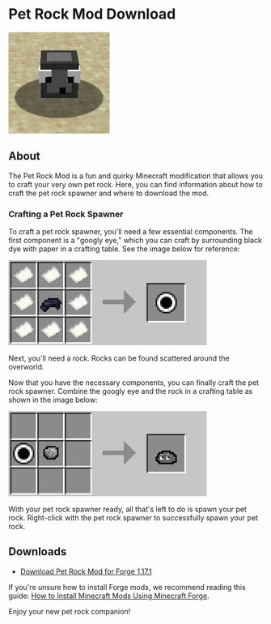 # Pet Rock Mod Download

![Pet Rock](screenshots/2022-04-22_18.14.08.png)

## About

The Pet Rock Mod is a fun and quirky Minecraft modification that allows you to craft your very own pet rock. Here, you can find information about how to craft the pet rock spawner and where to download the mod.

### Crafting a Pet Rock Spawner

To craft a pet rock spawner, you'll need a few essential components. The first component is a "googly eye," which you can craft by surrounding black dye with paper in a crafting table. See the image below for reference:

![Googly Eye](screenshots/Screen%20Shot%202022-04-22%20at%206.11.20%20PM.png)

Next, you'll need a rock. Rocks can be found scattered around the overworld.

Now that you have the necessary components, you can finally craft the pet rock spawner. Combine the googly eye and the rock in a crafting table as shown in the image below:

![Crafting Pet Rock Spawner](screenshots/Screen%20Shot%202022-04-22%20at%206.12.36%20PM.png)

With your pet rock spawner ready, all that's left to do is spawn your pet rock. Right-click with the pet rock spawner to successfully spawn your pet rock.

## Downloads

- [Download Pet Rock Mod for Forge 1.17.1](versions/petrockmod%201.17.1.jar)
  
If you're unsure how to install Forge mods, we recommend reading this guide: [How to Install Minecraft Mods Using Minecraft Forge](https://www.wikihow.com/Install-Minecraft-Mods-Using-Minecraft-Forge).

Enjoy your new pet rock companion!

